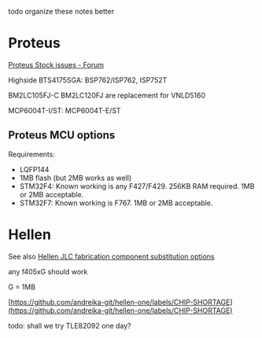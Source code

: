 todo organize these notes better

# Proteus

[Proteus Stock issues - Forum](https://rusefi.com/forum/viewtopic.php?p=41539#p41539)

Highside BTS4175SGA: BSP762/ISP762, ISP752T

BM2LC105FJ-C BM2LC120FJ are replacement for VNLD5160

MCP6004T-I/ST: MCP6004T-E/ST

## Proteus MCU options

Requirements:

- LQFP144
- 1MB flash (but 2MB works as well)
- STM32F4: Known working is any F427/F429.  256KB RAM required. 1MB or 2MB acceptable.
- STM32F7: Known working is F767. 1MB or 2MB acceptable.

# Hellen

See also [Hellen JLC fabrication component substitution options](https://github.com/andreika-git/hellen-one/wiki/JLC-fabrication-component-substitution-options)

any f405xG should work

G = 1MB

[https://github.com/andreika-git/hellen-one/labels/CHIP-SHORTAGE](https://github.com/andreika-git/hellen-one/labels/CHIP-SHORTAGE)

todo:
shall we try TLE82092 one day?
